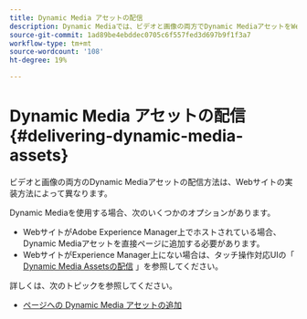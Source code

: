 ```yaml
---
title: Dynamic Media アセットの配信
description: Dynamic Mediaでは、ビデオと画像の両方でDynamic MediaアセットをWebサイトに配信する方法がいくつかあります。
source-git-commit: 1ad89be4ebddec0705c6f557fed3d697b9f1f3a7
workflow-type: tm+mt
source-wordcount: '108'
ht-degree: 19%

---
```



# Dynamic Media アセットの配信 {#delivering-dynamic-media-assets}

ビデオと画像の両方のDynamic Mediaアセットの配信方法は、Webサイトの実装方法によって異なります。

Dynamic Mediaを使用する場合、次のいくつかのオプションがあります。

* WebサイトがAdobe Experience Manager上でホストされている場合、Dynamic Mediaアセットを直接ページに追加する必要があります。
* WebサイトがExperience Manager上にない場合は、タッチ操作対応UIの「 [Dynamic Media Assetsの配信](/help/assets/dynamic-media/delivering-dynamic-media-assets.md) 」を参照してください。

詳しくは、次のトピックを参照してください。

* [ページへの Dynamic Media アセットの追加](/help/assets/dynamic-media/adding-dynamic-media-assets-to-pages.md)

